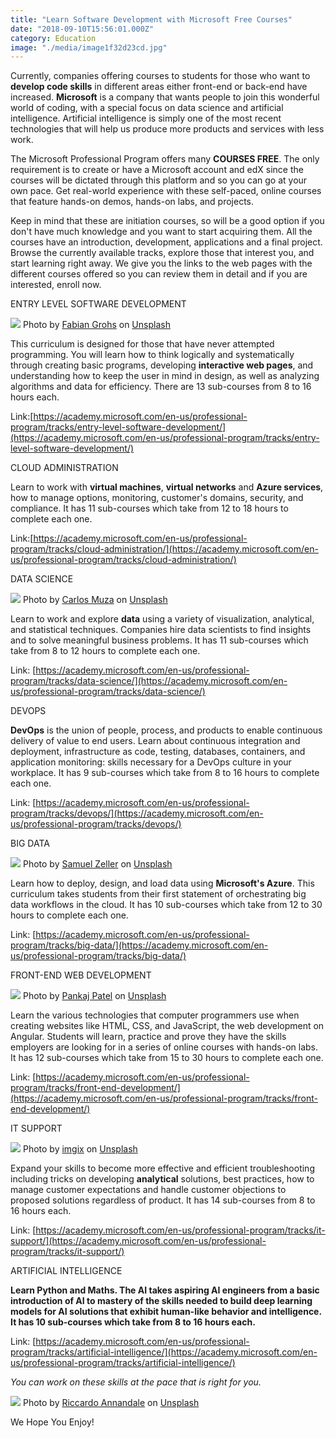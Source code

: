 ```yaml
---
title: "Learn Software Development with Microsoft Free Courses"
date: "2018-09-10T15:56:01.000Z"
category: Education
image: "./media/image1f32d23cd.jpg"
---
```


Currently, companies offering courses to students for those who want to **develop code skills** in different areas either front-end or back-end have increased. **Microsoft** is a company that wants people to join this wonderful world of coding, with a special focus on data science and artificial intelligence. Artificial intelligence is simply one of the most recent technologies that will help us produce more products and services with less work. 

The Microsoft Professional Program offers many **COURSES FREE**. The only requirement is to create or have a Microsoft account and edX since the courses will be dictated through this platform and so you can go at your own pace. Get real-world experience with these self-paced, online courses that feature hands-on demos, hands-on labs, and projects. 

Keep in mind that these are initiation courses, so will be a good option if you don't have much knowledge and you want to start acquiring them. All the courses have an introduction, development, applications and a final project. Browse the currently available tracks, explore those that interest you, and start learning right away. We give you the links to the web pages with the different courses offered so you can review them in detail and if you are interested, enroll now.  


<title-4>ENTRY LEVEL SOFTWARE DEVELOPMENT</title-4>

![](./media/image3asd324d.jpg)
<credits>Photo by [Fabian Grohs](https://unsplash.com/photos/dC6Pb2JdAqs?utm_source=unsplash&utm_medium=referral&utm_content=creditCopyText) on [Unsplash](https://unsplash.com/search/photos/course?utm_source=unsplash&utm_medium=referral&utm_content=creditCopyText)</credits>

This curriculum is designed for those that have never attempted programming. You will learn how to think logically and systematically through creating basic programs, developing **interactive web pages**, and understanding how to keep the user in mind in design, as well as analyzing algorithms and data for efficiency. There are 13 sub-courses from 8 to 16 hours each. 

Link:[https://academy.microsoft.com/en-us/professional-program/tracks/entry-level-software-development/](https://academy.microsoft.com/en-us/professional-program/tracks/entry-level-software-development/)  

<title-4>CLOUD ADMINISTRATION</title-4>

Learn to work with **virtual machines**, **virtual networks** and **Azure services**, how to manage options, monitoring, customer's domains, security, and compliance. It has 11 sub-courses which take from 12 to 18 hours to complete each one. 

Link:[https://academy.microsoft.com/en-us/professional-program/tracks/cloud-administration/](https://academy.microsoft.com/en-us/professional-program/tracks/cloud-administration/)  

<title-4>DATA SCIENCE</title-4>

![](./media/image42asdas.jpg)
<credits>Photo by [Carlos Muza](https://unsplash.com/photos/hpjSkU2UYSU?utm_source=unsplash&utm_medium=referral&utm_content=creditCopyText) on [Unsplash](https://unsplash.com/search/photos/course?utm_source=unsplash&utm_medium=referral&utm_content=creditCopyText)</credits>

Learn to work and explore **data** using a variety of visualization, analytical, and statistical techniques. Companies hire data scientists to find insights and to solve meaningful business problems. It has 11 sub-courses which take from 8 to 12 hours to complete each one. 

Link: [https://academy.microsoft.com/en-us/professional-program/tracks/data-science/](https://academy.microsoft.com/en-us/professional-program/tracks/data-science/)  

<title-4>DEVOPS</title-4>

**DevOps** is the union of people, process, and products to enable continuous delivery of value to end users. Learn about continuous integration and deployment, infrastructure as code, testing, databases, containers, and application monitoring: skills necessary for a DevOps culture in your workplace. It has 9 sub-courses which take from 8 to 16 hours to complete each one. 

Link: [https://academy.microsoft.com/en-us/professional-program/tracks/devops/](https://academy.microsoft.com/en-us/professional-program/tracks/devops/)  

<title-4>BIG DATA</title-4>

![](./media/image7-p-1.jpg)
<credits>Photo by [Samuel Zeller](https://unsplash.com/photos/vpR0oc4X8Mk?utm_source=unsplash&utm_medium=referral&utm_content=creditCopyText) on [Unsplash](https://unsplash.com/search/photos/microsoft?utm_source=unsplash&utm_medium=referral&utm_content=creditCopyText)
</credits>

Learn how to deploy, design, and load data using **Microsoft's Azure**. This curriculum takes students from their first statement of orchestrating big data workflows in the cloud. It has 10 sub-courses which take from 12 to 30 hours to complete each one. 

Link: [https://academy.microsoft.com/en-us/professional-program/tracks/big-data/](https://academy.microsoft.com/en-us/professional-program/tracks/big-data/)  

<title-4>FRONT-END WEB DEVELOPMENT</title-4>

![](./media/image221312sasa.jpg)
<credits>Photo by [Pankaj Patel](https://unsplash.com/photos/u2Ru4QBXA5Q?utm_source=unsplash&utm_medium=referral&utm_content=creditCopyText) on [Unsplash](https://unsplash.com/search/photos/front-end-code?utm_source=unsplash&utm_medium=referral&utm_content=creditCopyText)</credits>

Learn the various technologies that computer programmers use when creating websites like HTML, CSS, and JavaScript, the web development on Angular. Students will learn, practice and prove they have the skills employers are looking for in a series of online courses with hands-on labs. It has 12 sub-courses which take from 15 to 30 hours to complete each one. 

Link: [https://academy.microsoft.com/en-us/professional-program/tracks/front-end-development/](https://academy.microsoft.com/en-us/professional-program/tracks/front-end-development/)  

<title-4>IT SUPPORT</title-4>

![](./media/image5213sad.jpg)
<credits>Photo by [imgix](https://unsplash.com/photos/klWUhr-wPJ8?utm_source=unsplash&utm_medium=referral&utm_content=creditCopyText) on [Unsplash](https://unsplash.com/search/photos/it-support?utm_source=unsplash&utm_medium=referral&utm_content=creditCopyText)</credits>

Expand your skills to become more effective and efficient troubleshooting including tricks on developing **analytical** solutions, best practices, how to manage customer expectations and handle customer objections to proposed solutions regardless of product. It has 14 sub-courses from 8 to 16 hours each. 

Link: [https://academy.microsoft.com/en-us/professional-program/tracks/it-support/](https://academy.microsoft.com/en-us/professional-program/tracks/it-support/)  

<title-4>ARTIFICIAL INTELLIGENCE</title-4>

**Learn **Python** and Maths. The AI takes aspiring **AI engineers** from a basic introduction of AI to mastery of the skills needed to build deep learning models for AI solutions that exhibit human-like behavior and intelligence. It has 10 sub-courses which take from 8 to 16 hours each.** 

Link: [https://academy.microsoft.com/en-us/professional-program/tracks/artificial-intelligence/](https://academy.microsoft.com/en-us/professional-program/tracks/artificial-intelligence/)  

<title-3>_You can work on these skills at the pace that is right for you._</title-3>

![](./media/unnamedasdas.jpg)
<credits>Photo by [Riccardo Annandale](https://unsplash.com/photos/7e2pe9wjL9M?utm_source=unsplash&utm_medium=referral&utm_content=creditCopyText) on [Unsplash](https://unsplash.com/search/photos/course?utm_source=unsplash&utm_medium=referral&utm_content=creditCopyText)</credits>

<title-3>We Hope You Enjoy!</title-3>